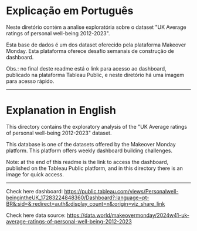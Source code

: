 # Explicação em Português

Neste diretório contém a analise exploratória sobre o dataset "UK Average ratings of personal well-being 2012-2023".

Esta base de dados é um dos dataset oferecido pela plataforma Makeover Monday. Esta plataforma oferece desafio semanais de construção de dashboard.

Obs.: no final deste readme está o link para acesso ao dashboard, publicado na plataforma Tableau Public, e neste diretório há uma imagem para acesso rápido.


---

# Explanation in English

This directory contains the exploratory analysis of the "UK Average ratings of personal well-being 2012-2023" dataset.

This database is one of the datasets offered by the Makeover Monday platform. This platform offers weekly dashboard building challenges.

Note: at the end of this readme is the link to access the dashboard, published on the Tableau Public platform, and in this directory there is an image for quick access.


---

Check here dashboard: https://public.tableau.com/views/Personalwell-beingintheUK_17283224848360/Dashboard?:language=pt-BR&:sid=&:redirect=auth&:display_count=n&:origin=viz_share_link

Check here data source: https://data.world/makeovermonday/2024w41-uk-average-ratings-of-personal-well-being-2012-2023
